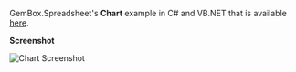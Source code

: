GemBox.Spreadsheet's **Chart** example in C# and VB.NET that is available [here](https://www.gemboxsoftware.com/spreadsheet/examples/c-sharp-vb-net-create-excel-chart/301).

**Screenshot**

![Chart Screenshot](https://www.gemboxsoftware.com/Spreadsheet/Examples/Content/Charts/Chart/Chart.png)